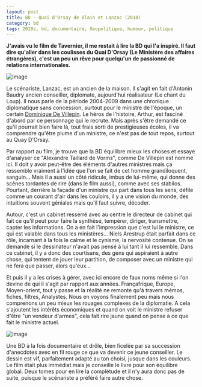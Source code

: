 ```yaml
---
layout: post
title: BD - Quai d'Orsay de Blain et Lanzac (2010)
category: bd
tags: 2010s, bd, documentaire, Geopolitique, humour, politique
---
```

**J'avais vu le film de Tavernier, il me restait à lire la BD qui l'a inspiré. Il faut dire qu'aller dans les coulisses du Quai D'Orsay (Le Ministère des affaires étrangères), c'est un peu un rêve pour quelqu'un de passionné de relations internationales.**

![image](https://cheziceman.files.wordpress.com/2019/04/quaidorsay1.jpg)

Le scénariste, Lanzac, est un ancien de la maison. Il s'agit en fait d'Antonin Baudry ancien conseiller, diplomate, aujourd'hui réalisateur (Le chant du Loup). Il nous parle de la période 2004-2009 dans une chronique diplomatique sans concession, surtout pour le ministre de l'époque, un certain <a href="https://fr.wikipedia.org/wiki/Dominique_de_Villepin">Dominique De Villepin</a>. Le héros de l'histoire, Arthur, est fasciné d'abord par ce personnage qui le recrute. Mais après s'être demandé ce qu'il pourrait bien faire là, tout frais sorti de prestigieuses écoles, il va comprendre qu'être plume d'un ministre, ce n'est pas de tout repos, surtout au Quay D'Orsay. 

Par rapport au film, je trouve que la BD équilibre mieux les choses et essaye d'analyser ce "Alexandre Taillard de Vorms", comme De Villepin est nommé ici. Il doit y avoir peut-être des éléments d'autres ministres mais ça ressemble vraiment à l'idée que l'on se fait de cet homme grandiloquent, sanguin... Mais il a aussi un côté ridicule, imbus de lui-même, qui donne des scènes tordantes de rire (dans le film aussi), comme avec ses stabilos. Pourtant, derrière la façade d'un ministre qui part dans tous les sens, défile comme un courant d'air dans les couloirs, il y a une vision du monde, des intuitions souvent géniales mais qu'il faut suivre, décoder.

Autour, c'est un cabinet resserré avec au centre le directeur de cabinet qui fait ce qu'il peut pour faire la synthèse, tempérer, diriger, transmettre, capter les informations. On a en fait l'impression que c'est lui le ministre, ce qui est valable dans tous les ministères... Niels Arestrup était parfait dans ce rôle, incarnant à la fois le calme et le cynisme, la nervosité contenue. On se demande si le dessinateur n'avait pas pensé à lui tant il lui ressemble. Dans ce cabinet, il y a donc des courtisans, des gens qui aspiraient à autre chose, qui tentent de jouer leur partition, de composer avec un ministre qui ne fera que passer, alors qu'eux...

Et puis il y a les crises à gérer, avec ici encore de faux noms même si l'on devine de qui il s'agit par rapport aux années. Françafrique, Europe, Moyen-orient, tout y passe et la réalité ne remonte qu'à travers mémos, fiches, filtres, Analystes. Nous en voyons finalement peu mais nous comprenons un peu mieux les rouages complexes de la diplomatie. A cela s'ajoutent les intérêts économiques et quand on voit le ministre refuser d'être "un vendeur d'armes", cela fait rire jaune quand on pense à ce que fait le ministre actuel. 

![image](https://cheziceman.files.wordpress.com/2019/04/quaidorsay2.jpg)

Une BD à la fois documentaire et drôle, bien ficelée par sa succession d'anecdotes avec en fil rouge ce que va devenir ce jeune conseiller. Le dessin est vif, parfaitement adapté au ton choisi, jusque dans les couleurs. Le film était plus immédiat mais je conseille le livre pour son équilibre global. Deux tomes pour en lire la complétude et il n'y aura donc pas de suite, puisque le scénariste a préféré faire autre chose. 

